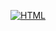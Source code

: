 [![HTML](https://custom-icon-badges.herokuapp.com/badge/HTML-e34c26.svg?logo=HTML&logoColor=white)]()

